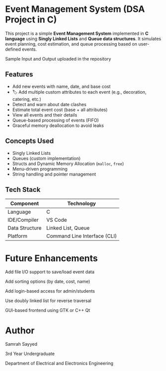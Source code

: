 # Event Management System (DSA Project in C)

This project is a simple **Event Management System** implemented in **C language** using **Singly Linked Lists** and **Queue data structures**. It simulates event planning, cost estimation, and queue processing based on user-defined events.

Sample Input and Output uploaded in the repository


##  Features

-  Add new events with name, date, and base cost
- 🏷 Add multiple custom attributes to each event (e.g., decoration, catering, etc.)
-  Detect and warn about date clashes
-  Estimate total event cost (base + all attributes)
-  View all events and their details
-  Queue-based processing of events (FIFO)
-  Graceful memory deallocation to avoid leaks


##  Concepts Used

- Singly Linked Lists
- Queues (custom implementation)
- Structs and Dynamic Memory Allocation (`malloc`, `free`)
- Menu-driven programming
- String handling and pointer management


##  Tech Stack

| Component     | Technology     |
|---------------|----------------|
| Language      | C              |
| IDE/Compiler  |  VS Code  |
| Data Structure| Linked List, Queue |
| Platform      | Command Line Interface (CLI) |


#  Future Enhancements
Add file I/O support to save/load event data

Add sorting options (by date, cost, name)

Add login-based access for admin/students

Use doubly linked list for reverse traversal

GUI-based frontend using GTK or C++ Qt

#  Author
Samrah Sayyed

3rd Year Undergraduate

Department of Electrical and Electronics Engineering
